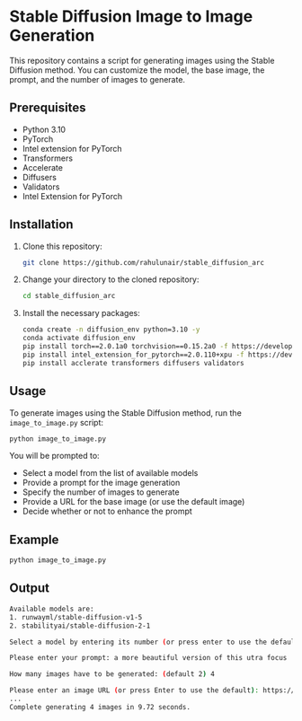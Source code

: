 # Stable Diffusion Image to Image Generation

This repository contains a script for generating images using the Stable Diffusion method. You can customize the model, the base image, the prompt, and the number of images to generate.

## Prerequisites

- Python 3.10
- PyTorch
- Intel extension for PyTorch
- Transformers
- Accelerate
- Diffusers
- Validators
- Intel Extension for PyTorch

## Installation

1. Clone this repository:
    ```bash
    git clone https://github.com/rahulunair/stable_diffusion_arc
    ```
2. Change your directory to the cloned repository:
   
    ```bash
    cd stable_diffusion_arc
    ```
4. Install the necessary packages:
   
    ```bash
    conda create -n diffusion_env python=3.10 -y
    conda activate diffusion_env
    pip install torch==2.0.1a0 torchvision==0.15.2a0 -f https://developer.intel.com/ipex-whl-stable-xpu
    pip install intel_extension_for_pytorch==2.0.110+xpu -f https://developer.intel.com/ipex-whl-stable-xpu
    pip install acclerate transformers diffusers validators
    ```

## Usage

To generate images using the Stable Diffusion method, run the `image_to_image.py` script:

```bash
python image_to_image.py
```

You will be prompted to:

 - Select a model from the list of available models
 - Provide a prompt for the image generation
 - Specify the number of images to generate
 - Provide a URL for the base image (or use the default image)
 - Decide whether or not to enhance the prompt

 ## Example

 ```bash
 python image_to_image.py 
```

## Output

```bash
Available models are:
1. runwayml/stable-diffusion-v1-5
2. stabilityai/stable-diffusion-2-1

Select a model by entering its number (or press enter to use the default model): 2

Please enter your prompt: a more beautiful version of this utra focus

How many images have to be generated: (default 2) 4

Please enter an image URL (or press Enter to use the default): https://user-images.githubusercontent.com/786476/257653599-54621a2d-6306-4c30-b375-c8771de66ce4.png
...
Complete generating 4 images in 9.72 seconds.
```
